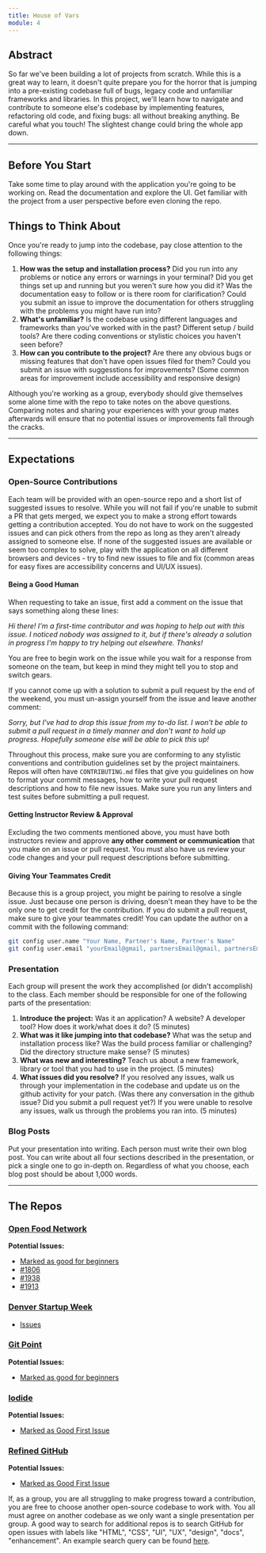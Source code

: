 ```yaml
---
title: House of Vars
module: 4
---
```


## Abstract

So far we've been building a lot of projects from scratch. While this is a great way to learn, it doesn't quite prepare you for the horror that is jumping into a pre-existing codebase full of bugs, legacy code and unfamiliar frameworks and libraries. In this project, we'll learn how to navigate and contribute to someone else's codebase by implementing features, refactoring old code, and fixing bugs: all without breaking anything. Be careful what you touch! The slightest change could bring the whole app down.

-----------------------------------------------------------

## Before You Start

Take some time to play around with the application you're going to be working on. Read the documentation and explore the UI. Get familiar with the project from a user perspective before even cloning the repo.

## Things to Think About

Once you're ready to jump into the codebase, pay close attention to the following things:

1. **How was the setup and installation process?** Did you run into any problems or notice any errors or warnings in your terminal? Did you get things set up and running but you weren't sure how you did it? Was the documentation easy to follow or is there room for clarification? Could you submit an issue to improve the documentation for others struggling with the problems you might have run into?
2. **What's unfamiliar?** Is the codebase using different languages and frameworks than you've worked with in the past? Different setup / build tools? Are there coding conventions or stylistic choices you haven't seen before?
3. **How can you contribute to the project?** Are there any obvious bugs or missing features that don't have open issues filed for them? Could you submit an issue with suggesstions for improvements? (Some common areas for improvement include accessibility and responsive design)

Although you're working as a group, everybody should give themselves some alone time with the repo to take notes on the above questions. Comparing notes and sharing your experiences with your group mates afterwards will ensure that no potential issues or improvements fall through the cracks.

-----------------------------------------------------------

## Expectations

### Open-Source Contributions

Each team will be provided with an open-source repo and a short list of suggested issues to resolve. While you will not fail if you're unable to submit a PR that gets merged, we expect you to make a strong effort towards getting a contribution accepted. You do not have to work on the suggested issues and can pick others from the repo as long as they aren't already assigned to someone else. If none of the suggested issues are available or seem too complex to solve, play with the application on all different browsers and devices - try to find new issues to file and fix (common areas for easy fixes are accessibility concerns and UI/UX issues). 

#### Being a Good Human

When requesting to take an issue, first add a comment on the issue that says something along these lines:

*Hi there! I'm a first-time contributor and was hoping to help out with this issue. I noticed nobody was assigned to it, but if there's already a solution in progress I'm happy to try helping out elsewhere. Thanks!*

You are free to begin work on the issue while you wait for a response from someone on the team, but keep in mind they might tell you to stop and switch gears.

If you cannot come up with a solution to submit a pull request by the end of the weekend, you must un-assign yourself from the issue and leave another comment:

*Sorry, but I've had to drop this issue from my to-do list. I won't be able to submit a pull request in a timely manner and don't want to hold up progress. Hopefully someone else will be able to pick this up!*

Throughout this process, make sure you are conforming to any stylistic conventions and contribution guidelines set by the project maintainers. Repos will often have `CONTRIBUTING.md` files that give you guidelines on how to format your commit messages, how to write your pull request descriptions and how to file new issues. Make sure you run any linters and test suites before submitting a pull request.

#### Getting Instructor Review & Approval

Excluding the two comments mentioned above, you must have both instructors review and approve **any other comment or communication** that you make on an issue or pull request. You must also have us review your code changes and your pull request descriptions before submitting.

#### Giving Your Teammates Credit

Because this is a group project, you might be pairing to resolve a single issue. Just because one person is driving, doesn't mean they have to be the only one to get credit for the contribution. If you do submit a pull request, make sure to give your teammates credit! You can update the author on a commit with the following command:

```bash
git config user.name "Your Name, Partner's Name, Partner's Name" 
git config user.email "yourEmail@gmail, partnersEmail@gmail, partnersEmail@gmail"
```

### Presentation

Each group will present the work they accomplished (or didn't accomplish) to the class. Each member should be responsible for one of the following parts of the presentation:

1. **Introduce the project:** Was it an application? A website? A developer tool? How does it work/what does it do? (5 minutes)
2. **What was it like jumping into that codebase?** What was the setup and installation process like? Was the build process familiar or challenging? Did the directory structure make sense? (5 minutes)
3. **What was new and interesting?** Teach us about a new framework, library or tool that you had to use in the project. (5 minutes)
4. **What issues did you resolve?** If you resolved any issues, walk us through your implementation in the codebase and update us on the github activity for your patch. (Was there any conversation in the github issue? Did you submit a pull request yet?) If you were unable to resolve any issues, walk us through the problems you ran into. (5 minutes)

### Blog Posts

Put your presentation into writing. Each person must write their own blog post. You can write about all four sections described in the presentation, or pick a single one to go in-depth on. Regardless of what you choose, each blog post should be about 1,000 words.

-----------------------------------------------------------

## The Repos

### [Open Food Network](https://github.com/openfoodfoundation/openfoodnetwork)

**Potential Issues:**
* [Marked as good for beginners](https://github.com/openfoodfoundation/openfoodnetwork/issues?q=is%3Aopen+is%3Aissue+label%3A%22good+first+issue%22)
* [#1806](https://github.com/openfoodfoundation/openfoodnetwork/issues/1806)
* [#1938](https://github.com/openfoodfoundation/openfoodnetwork/issues/1938)
* [#1913](https://github.com/openfoodfoundation/openfoodnetwork/issues/1913)


<!-- ### [WikiEdu Dashboard](https://github.com/WikiEducationFoundation/WikiEduDashboard)

**Potential Issues:**
* [Marked as newcomer friendly](https://github.com/WikiEducationFoundation/WikiEduDashboard/issues?q=is%3Aissue+is%3Aopen+label%3A%22newcomer+friendly%22)
* [#1351](https://github.com/WikiEducationFoundation/WikiEduDashboard/issues/1351)
* [#1510](https://github.com/WikiEducationFoundation/WikiEduDashboard/issues/1510)
* [#1459](https://github.com/WikiEducationFoundation/WikiEduDashboard/issues/1459) -->

### [Denver Startup Week](https://github.com/denverstartupweek/dsw-site)
* [Issues](https://github.com/denverstartupweek/dsw-site/issues)

<!-- ### [Code for Social Good](https://github.com/Code4SocialGood/c4sg-web)

**Potential Issues:**
* [#1733](https://github.com/Code4SocialGood/c4sg-web/issues/1733)
* [#1727](https://github.com/Code4SocialGood/c4sg-web/issues/1727)
 -->

### [Git Point](https://github.com/gitpoint/git-point)

**Potential Issues:**
* [Marked as good for beginners](https://github.com/gitpoint/git-point/issues?q=is%3Aopen+is%3Aissue+label%3A%22good+for+beginners%22)


### [Iodide](https://github.com/iodide-project/iodide)

**Potential Issues:**
* [Marked as Good First Issue](https://github.com/iodide-project/iodide/issues?q=is%3Aissue+is%3Aopen+label%3A%22good+first+issue%22)


### [Refined GitHub](https://github.com/sindresorhus/refined-github)

**Potential Issues:**
* [Marked as Good First Issue](https://github.com/sindresorhus/refined-github/issues?q=is%3Aissue+is%3Aopen+label%3A%22good+first+issue%22)

<!-- ### Other Potential Repos -->
<!-- https://github.com/vuetifyjs/vuetify -->
<!-- https://github.com/wekan/wekan -->
<!-- https://github.com/alphagov/accessible-autocomplete -->

If, as a group, you are all struggling to make progress toward a contribution, you are free to choose another open-source codebase to work with. You all must agree on another codebase as we only want a single presentation per group. A good way to search for additional repos is to search GitHub for open issues with labels like "HTML", "CSS", "UI", "UX", "design", "docs", "enhancement". An example search query can be found [here](https://github.com/issues?utf8=%E2%9C%93&q=is%3Aopen+is%3Aissue+label%3Acss).
